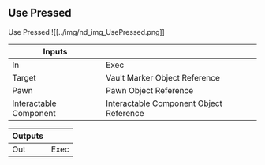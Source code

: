 ## Use Pressed
Use Pressed
![[../img/nd_img_UsePressed.png]]

|Inputs||
|--|--|
| In | Exec |
| Target | Vault Marker Object Reference |
| Pawn | Pawn Object Reference |
| Interactable Component | Interactable Component Object Reference |

|Outputs||
|--|--|
| Out | Exec |
